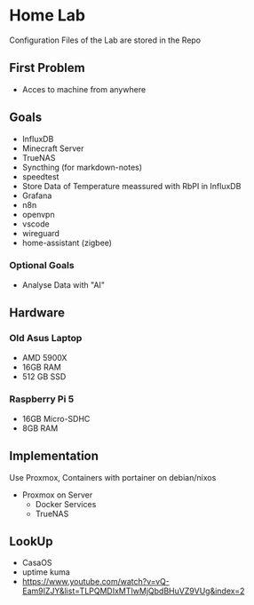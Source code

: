 # Home Lab
Configuration Files of the Lab are stored in the Repo
## First Problem
- Acces to machine from anywhere
## Goals
- InfluxDB
- Minecraft Server
- TrueNAS
- Syncthing (for markdown-notes)
- speedtest
- Store Data of Temperature meassured with RbPI in InfluxDB
- Grafana
- n8n
- openvpn
- vscode
- wireguard
- home-assistant (zigbee)
### Optional Goals
- Analyse Data with "AI"

## Hardware
### Old Asus Laptop
- AMD 5900X
- 16GB RAM
- 512 GB SSD
### Raspberry Pi 5
- 16GB Micro-SDHC
- 8GB RAM

## Implementation
Use Proxmox, Containers with portainer on debian/nixos
- Proxmox on Server
  - Docker
    Services
  - TrueNAS

## LookUp
- CasaOS
- uptime kuma
- https://www.youtube.com/watch?v=vQ-Eam9IZJY&list=TLPQMDIxMTIwMjQbdBHuVZ9VUg&index=2


